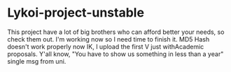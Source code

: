 # Lykoi-project-unstable

This project have a lot of big brothers who can afford better your needs, so check them out.
I'm working now so I need time to finish it. MD5 Hash doesn't work properly now IK, I upload the first V just withAcademic proposals. Y'all know, "You have to show us something in less than a year" single msg from uni. 
